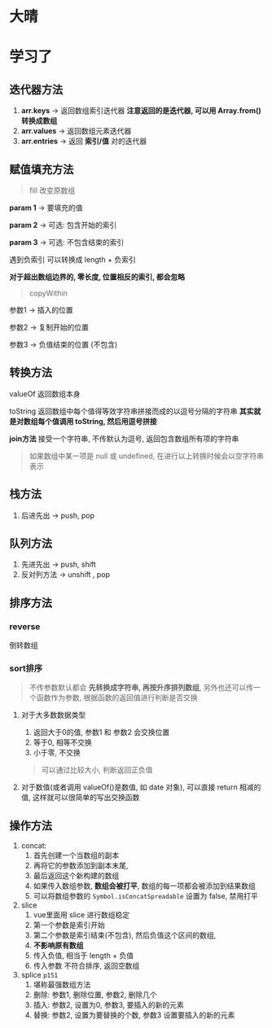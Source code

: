 # 大晴

# 学习了

## 迭代器方法

1. **arr.keys** -> 返回数组索引迭代器 **注意返回的是迭代器, 可以用 Array.from() 转换成数组**
2. **arr.values** -> 返回数组元素迭代器
3. **arr.entries** -> 返回 **索引/值** 对的迭代器

## 赋值填充方法

> fill 改变原数组

**param 1** -> 要填充的值

**param 2** -> 可选: 包含开始的索引

**param 3** -> 可选: 不包含结束的索引

遇到负索引 可以转换成 length + 负索引

**对于超出数组边界的, 零长度, 位置相反的索引, 都会忽略**

> copyWithin 

参数1 ->  插入的位置

参数2 -> 复制开始的位置

参数3 ->  负值结束的位置 (不包含)





## 转换方法

valueOf 返回数组本身

toString 返回数组中每个值得等效字符串拼接而成的以逗号分隔的字符串 **其实就是对数组每个值调用 toString, 然后用逗号拼接**

**join方法** 接受一个字符串, 不传默认为逗号, 返回包含数组所有项的字符串

> 如果数组中某一项是 null 或 undefined, 在进行以上转换时候会以空字符串表示

## 栈方法

1. 后进先出 -> push, pop

## 队列方法

1. 先进先出 -> push, shift
2. 反对列方法 -> unshift , pop



## 排序方法

### reverse

倒转数组

### sort排序

> 不传参数默认都会 **先转换成字符串, 再按升序排列数组**, 另外也还可以传一个函数作为参数, 根据函数的返回值进行判断是否交换

1. 对于大多数数据类型

   1. 返回大于0的值, 参数1 和 参数2  会交换位置
   2. 等于0, 相等不交换
   3. 小于零, 不交换

   > 可以通过比较大小, 判断返回正负值

2. 对于数值(或者调用 valueOf()是数值, 如 date 对象), 可以直接 return 相减的值, 这样就可以很简单的写出交换函数



## 操作方法

1. concat: 
   1. 首先创建一个当数组的副本
   2. 再将它的参数添加到副本末尾,
   3. 最后返回这个新构建的数组
   4. 如果传入数组参数, **数组会被打平**, 数组的每一项都会被添加到结果数组
   5. 可以将数组参数的 `Symbol.isConcatSpreadable` 设置为 false, 禁用打平
2. slice
   1. vue里面用 slice 进行数组稳定
   2. 第一个参数是索引开始
   3. 第二个参数是索引结束(不包含), 然后负值这个区间的数组,
   4. **不影响原有数组**
   5. 传入负值, 相当于 length + 负值
   6. 传入参数 不符合排序, 返回空数组
3. splice `p151`
   1. 堪称最强数组方法
   2. 删除: 参数1, 删除位置, 参数2, 删除几个
   3. 插入: 参数2, 设置为0, 参数3, 要插入的新的元素
   4. 替换: 参数2, 设置为要替换的个数, 参数3 设置要插入的新的元素